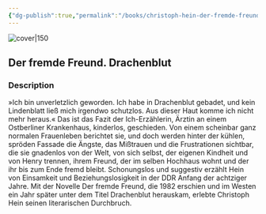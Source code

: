 ```yaml
---
{"dg-publish":true,"permalink":"/books/christoph-hein-der-fremde-freund-drachenblut/","title":"\"Der fremde Freund. Drachenblut\"","tags":["classic","fiction"]}
---
```




![cover|150](http://books.google.com/books/content?id=NNc7CgAAQBAJ&printsec=frontcover&img=1&zoom=1&edge=curl&source=gbs_api)

## Der fremde Freund. Drachenblut

### Description

»Ich bin unverletzlich geworden. Ich habe in Drachenblut gebadet, und kein Lindenblatt ließ mich irgendwo schutzlos. Aus dieser Haut komme ich nicht mehr heraus.« Das ist das Fazit der Ich-Erzählerin, Ärztin an einem Ostberliner Krankenhaus, kinderlos, geschieden. Von einem scheinbar ganz normalen Frauenleben berichtet sie, und doch werden hinter der kühlen, spröden Fassade die Ängste, das Mißtrauen und die Frustrationen sichtbar, die sie gnadenlos von der Welt, von sich selbst, der eigenen Kindheit und von Henry trennen, ihrem Freund, der im selben Hochhaus wohnt und der ihr bis zum Ende fremd bleibt. Schonungslos und suggestiv erzählt Hein von Einsamkeit und Beziehungslosigkeit in der DDR Anfang der achtziger Jahre. Mit der Novelle Der fremde Freund, die 1982 erschien und im Westen ein Jahr später unter dem Titel Drachenblut herauskam, erlebte Christoph Hein seinen literarischen Durchbruch.
```